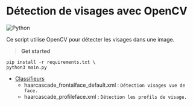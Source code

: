 # Détection de visages avec OpenCV
![Python](https://img.shields.io/badge/made_with-python-yellow)

Ce script utilise OpenCV pour détecter les visages dans une image.

> **Get started**
``` shell
pip install -r requirements.txt \
python3 main.py
```
+ <ins>Classifieurs</ins>
    + haarcascade_frontalface_default.xml : `Détection visages vue de face.`
    + haarcascade_profileface.xml : `Détection les profils de visage.`

